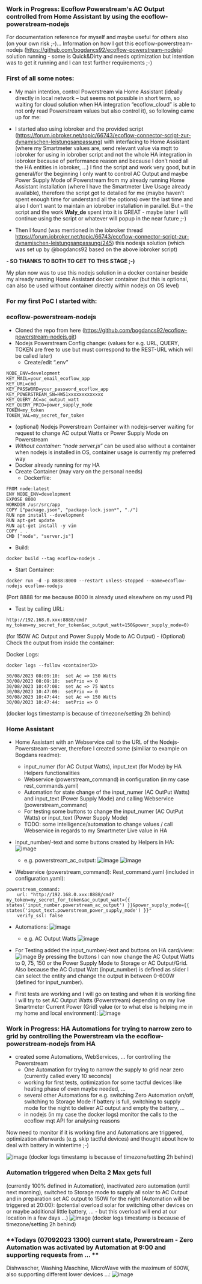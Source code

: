 ### Work in Progress: Ecoflow Powerstream's AC Output controlled from Home Assistant by using the ecoflow-powerstream-nodejs

For documentation reference for myself and maybe useful for others also (on your own risk ;-)…
Information on how I got this ecoflow-powerstream-nodejs (https://github.com/bogdancs92/ecoflow-powerstream-nodejs) solution running - some is Quick&Dirty and needs optimization but intention was to get it running and I can test further requirements ;-)


### First of all some notes:
-	My main intention, control Powerstream via Home Assistant (ideally directly in local network – but seems not possible in short term, so waiting for cloud solution when HA integration “ecoflow_cloud” is able to not only read Powerstream values but also control it), so following came up for me: 
-	I started also using iobroker and the provided script (https://forum.iobroker.net/topic/66743/ecoflow-connector-script-zur-dynamischen-leistungsanpassung) with interfacing to Home Assistant (where my Smartmeter values are, send relevant value via mqtt to iobroker for using in iobrober script and not the whole HA integration in iobroker because of performance reason and because I don’t need all the HA entities in iobroker, …)
I find the script and work very good, but in general/for the beginning I only want to control AC Output and maybe Power Supply Mode of Powerstream from my already running Home Assistant installation (where I have the Smartmeter Live Usage already available), therefore the script got to detailed for me (maybe haven’t spent enough time for understand all the options) over the last time and also I don’t want to maintain an iobrober installation in parallel.
But – the script and the work **Waly_de** spent into it is GREAT - maybe later I will continue using the script or whatever will popup in the near future ;-)

-	Then I found (was mentioned in the iobroker thread https://forum.iobroker.net/topic/66743/ecoflow-connector-script-zur-dynamischen-leistungsanpassung/245) this nodesjs solution (which was set up by @bogdancs92  based on the above iobroker script)

**- SO THANKS TO BOTH TO GET TO THIS STAGE ;-)**


My plan now was to use this nodejs solution in a docker container beside my already running Home Assistant docker container (but this is optional, can also be used without container directly within nodejs on OS level)



### For my first PoC I started with:

### **ecoflow-powerstream-nodejs**
* Cloned the repo from here (https://github.com/bogdancs92/ecoflow-powerstream-nodejs.git)
* Nodejs Powerstream Config change: (values for e.g. URL, QUERY, TOKEN are free to use but must correspond to the REST-URL which will be called later) 
    * Create/edit “.env”
```
NODE_ENV=development
KEY_MAIL=your_email_ecoflow_app
KEY_URL=cmd
KEY_PASSWORD=your_password_ecoflow_app
KEY_POWERSTREAM_SN=HW51xxxxxxxxxxxxx
KEY_QUERY_AC=ac_output_watt
KEY_QUERY_PRIO=power_supply_mode
TOKEN=my_token
TOKEN_VAL=my_secret_for_token
```
* (optional) Nodejs Powerstream Container with nodejs-server waiting for request to change AC output Watts or Power Supply Mode on Powerstream
*  _Without container: “node server.js”_ can be used also without a container when nodejs is installed in OS, container usage is currently my preferred way
* Docker already running for my HA
* Create Container (may vary on the personal needs)
  * Dockerfile:

```
FROM node:latest
ENV NODE_ENV=development
EXPOSE 8000
WORKDIR /usr/src/app
COPY ["package.json", "package-lock.json*", "./"]
RUN npm install --development
RUN apt-get update
RUN apt-get install -y vim
COPY . .
CMD ["node", "server.js"]
```

* Build:
      
```
docker build --tag ecoflow-nodejs .
```

* Start Container:
    
```
docker run -d -p 8888:8000 --restart unless-stopped --name=ecoflow-nodejs ecoflow-nodejs
```
(Port 8888 for me because 8000 is already used elsewhere on my used Pi)

* Test by calling URL:
    
```
http://192.168.0.xxx:8888/cmd?my_token=my_secret_for_token&ac_output_watt=150&power_supply_mode=0)
```
(for 150W AC Output and Power Supply Mode to AC Output)
        -	(Optional) Check the output from inside the container:

Docker Logs: 

```
docker logs --follow <containerID>

30/08/2023 08:09:10:  set Ac => 150 Watts
30/08/2023 08:09:10:  setPrio => 0
30/08/2023 10:47:08:  set Ac => 75 Watts
30/08/2023 10:47:09:  setPrio => 0
30/08/2023 10:47:44:  set Ac => 150 Watts
30/08/2023 10:47:44:  setPrio => 0
```

(docker logs timestamp is because of timezone/setting 2h behind)

### **Home Assistant**
* Home Assistant with an Webservice call to the URL of the Nodejs-Powerstream-server, therefore I created some (similiar to example on Bogdans readme):
    * input_numer (for AC Output Watts), input_text (for Mode) by HA Helpers functionalities
    * Webservice (powerstream_command) in configuration (in my case rest_commands.yaml)
    * Automation for state change of the input_numer (AC OutPut Watts) and input_text (Power Supply Mode) and calling Webservice (powerstream_command) 
    * For testing some buttons to change the input_numer (AC OutPut Watts) or input_text (Power Supply Mode)  
    * TODO: some intelligence/automation to change values / call Webservice in regards to my Smartmeter Live value in HA

* input_number/-text and some buttons created by Helpers in HA:
![image](https://github.com/bogdancs92/ecoflow-powerstream-nodejs/assets/16689453/374f623c-aef5-4e14-862f-126fd5c7349a)      
    * e.g. powerstream_ac_output:
![image](https://github.com/bogdancs92/ecoflow-powerstream-nodejs/assets/16689453/02e66cad-b02c-44f3-aa25-fffe08e3e1de) ![image](https://github.com/bogdancs92/ecoflow-powerstream-nodejs/assets/16689453/d959bf24-d156-4869-ba43-49a8feb0caa9)
 

 

* Webservice (powerstream_command):
Rest_command.yaml (included in configuration.yaml):
```
powerstream_command: 
    url: "http://192.168.0.xxx:8888/cmd?my_token=my_secret_for_token&ac_output_watt={{ states('input_number.powerstream_ac_output') }}&power_supply_mode={{ states('input_text.powerstream_power_supply_mode') }}"
    verify_ssl: false
```

* Automations:
![image](https://github.com/bogdancs92/ecoflow-powerstream-nodejs/assets/16689453/8e9d2ec1-393c-4016-8c14-feb5cffde902)
                
    * e.g. AC Output Watts
![image](https://github.com/bogdancs92/ecoflow-powerstream-nodejs/assets/16689453/2c09ced1-4b75-4243-ba2d-dd49ef854e7f)
                
                              
* For Testing added the input_number/-text and buttons on HA card/view:
![image](https://github.com/bogdancs92/ecoflow-powerstream-nodejs/assets/16689453/ffdac92c-dc5b-4f97-b7b9-a28f9f247ec1) By pressing the buttons I can now change the AC Output Watts to 0, 75, 150 or the Power Supply Mode to Storage or AC Output/Grid. Also because the AC Output Watt (input_number) is defined as slider I can select the entity and change the output in between 0-600W (defined for input_number).

* First tests are working and I will go on testing and when it is working fine I will try to set AC Output Watts (Powerstream) depending on my live Smartmeter Current Power (Grid) value (or to what else is helping me in my home and local environment): ![image](https://github.com/bogdancs92/ecoflow-powerstream-nodejs/assets/16689453/ad6b813c-3210-4755-89ac-4c528aff4685)


### **Work in Progress: HA Automations for trying to narrow zero to grid by controlling the Powerstream via the ecoflow-powerstream-nodejs from HA**
* created some Automations, WebServices, ... for controlling the Powerstream 
    * One Automation for trying to narrow the supply to grid near zero (currently called every 10 seconds)
    * working for first tests, optimization for some tactful devices like heating phase of oven maybe needed, ...
    * several other Automations for e.g. switching Zero Automation on/off, switching to Storage Mode if battery is full, switching to supply mode for the night to deliver AC output and empty the battery, ...
    * in nodejs (in my case the docker logs) monitor the calls to the ecoflow mqt API for analysing reasons
 
Now need to monitor if it is working fine and Automations are triggered, optimization afterwards (e.g. skip tactful devices) and thought about how to deal with battery in wintertime ;-)
  
![image](https://github.com/bogdancs92/ecoflow-powerstream-nodejs/assets/16689453/d79c0a3d-cf03-42fd-8998-9ba51c6df1bd)
(docker logs timestamp is because of timezone/setting 2h behind)
 
### **Automation triggered when Delta 2 Max gets full** 
(currently 100% defined in Automation), inactivated zero automation (until next morning), switched to Storage mode to supply all solar to AC Output and in preparation set AC output to 150W for the night (Automation will be triggered at 20:00):
(potential overload solar for switching other devices on or maybe additional little battery, ... - but this overload will end at our location in a few days ...)
![image](https://github.com/bogdancs92/ecoflow-powerstream-nodejs/assets/16689453/1b7f2109-241b-42e6-a606-d6e491d9b98b)
(docker logs timestamp is because of timezone/setting 2h behind)

### **Todays (07092023 1300) current state, Powerstream - Zero Automation was activated by Automation at 9:00 and supporting requests from ... ** 
Dishwascher, Washing Maschine, MicroWave with the maximum of 600W, also supporting different lower devices ...:
![image](https://github.com/giovanne123/Ecoflow_Powerstream_HomeAssistant_Automation_Documentation/assets/16689453/bf795bcc-88d0-4173-9df8-03807c39271a)
